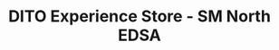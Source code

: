 ---
title: "DITO Experience Store - SM North EDSA"
url: /quezon-city/dito-experience-store-sm-north-edsa/
shop: mobile phone
---